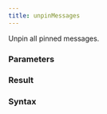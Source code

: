 ```yaml
---
title: unpinMessages
---
```


Unpin all pinned messages.


### Parameters 



### Result 



### Syntax





